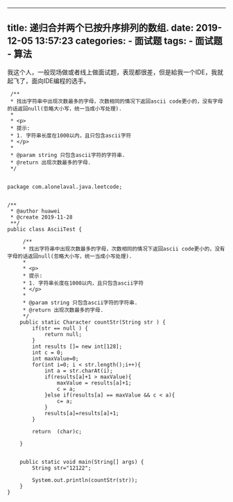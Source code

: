 ---
title: 递归合并两个已按升序排列的数组.
date: 2019-12-05 13:57:23
categories: 
	- 面试题
tags:
	- 面试题
	- 算法  
---
我这个人，一般现场做或者线上做面试题，表现都很差，但是給我一个IDE，我就起飞了，面向IDE编程的选手。

     /**
     * 找出字符串中出现次数最多的字母，次数相同的情况下返回ascii code更小的，没有字母的话返回null(忽略大小写，统一当成小写处理).
     *
     * <p>
     * 提示:
     * 1. 字符串长度在1000以内，且只包含ascii字符
     * </p>
     *
     * @param string 只包含ascii字符的字符串.
     * @return 出现次数最多的字母.
     */
     
```

package com.alonelaval.java.leetcode;


/**
 * @author huawei
 * @create 2019-11-28
 **/
public class AsciiTest {

     /**
     * 找出字符串中出现次数最多的字母，次数相同的情况下返回ascii code更小的，没有字母的话返回null(忽略大小写，统一当成小写处理).
     *
     * <p>
     * 提示:
     * 1. 字符串长度在1000以内，且只包含ascii字符
     * </p>
     *
     * @param string 只包含ascii字符的字符串.
     * @return 出现次数最多的字母.
     */
    public static Character countStr(String str ) {
        if(str == null ) {
            return null;
        }
        int results []= new int[128];
        int c = 0;
        int maxValue=0;
        for(int i=0; i < str.length();i++){
            int a = str.charAt(i);
            if(results[a]+1 > maxValue){
                maxValue = results[a]+1;
                c = a;
            }else if(results[a] == maxValue && c < a){
                c= a;
            }
            results[a]=results[a]+1;
        }

        return  (char)c;

    }


    public static void main(String[] args) {
        String str="12122";

        System.out.println(countStr(str));
    }
}




```
     
